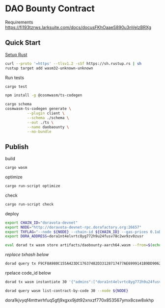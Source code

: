 # DAO Bounty Contract

Requirements
<https://fi193tzrws.larksuite.com/docs/docusFKhOaaeS890u3nVelzBRXg>

## Quick Start

[Setup Rust](https://rustup.rs/)

```sh
curl --proto '=https' --tlsv1.2 -sSf https://sh.rustup.rs | sh
rustup target add wasm32-unknown-unknown
```

Run tests

```sh
cargo test
```

```sh
npm install -g @cosmwasm/ts-codegen
```

```sh
cargo schema
cosmwasm-ts-codegen generate \
          --plugin client \
          --schema ./schema \
          --out ./ts \
          --name daobaounty \
          --no-bundle
```

## Publish

build

```sh
cargo wasm
```

optimize

```sh
cargo run-script optimize
```

check

```sh
cargo run-script check
```

deploy

```sh
export CHAIN_ID="doravota-devnet"
export NODE="http://doravota-devnet-rpc.dorafactory.org:26657"
export TXFLAG="--node ${NODE} --chain-id ${CHAIN_ID} --gas-prices 0.1uDORA --gas auto --gas-adjustment 1.5"
export DORA_ADDRESS=dora1nt4elvrtc8yg772h9u24fusv78c2wv9zv0zusr
```

```sh
eval dorad tx wasm store artifacts/daobounty-aarch64.wasm --from=$(echo $DORA_ADDRESS) $TXFLAG
```

*replace txhash below*

```sh
dorad query tx F9CF8A980C155A423DC17637482D33128717477AE6999141B9DD90629C471B1C --node $NODE
```

rpelace code_id below

```sh
dorad tx wasm instantiate 30 '{"admins":["dora1nt4elvrtc8yg772h9u24fusv78c2wv9zv0zusr"]}' --no-admin --label=DaobountyTestInstance --from=dora1nt4elvrtc8yg772h9u24fusv78c2wv9zv0zusr --node $NODE --chain-id doravota-devnet --gas-prices 0.1uDORA --gas auto --gas-adjustment 1.5
```

```sh
dorad query wasm list-contract-by-code 30 --node ${NODE}
```

dora1kjvyqf4mttwrhfuq5gfj9xgxx9jdt92xnxzf770x853567ymx8csw8xkhp
